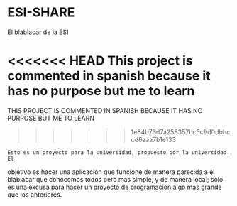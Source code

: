 # ESI-SHARE
El blablacar de la ESI

<<<<<<< HEAD
	This project is commented in spanish because it has no purpose but me to learn
=======
THIS PROJECT IS COMMENTED IN SPANISH BECAUSE IT HAS NO PURPOSE BUT ME TO LEARN
>>>>>>> 1e84b76d7a258357bc5c9d0dbbccd6aaa7b1e133

	Esto es un proyecto para la universidad, propuesto por la universidad. El
objetivo es hacer una aplicación que funcione de manera parecida a el blablacar
que conocemos todos pero más simple, y de manera local; solo es una excusa para
hacer un proyecto de programacion algo más grande que los anteriores.
